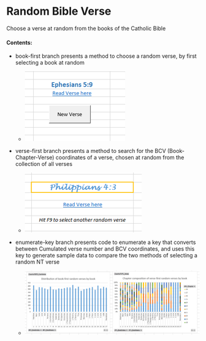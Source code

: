 # Random Bible Verse
Choose a verse at random from the books of the Catholic Bible

#### Contents:
* book-first branch presents a method to choose a random verse, by first selecting a book at random
  * ![rntv screenshot](https://github.com/joyous-work/RBV/blob/book-first/rntv.png)

* verse-first branch presents a method to search for the BCV (Book-Chapter-Verse) coordinates of a verse, chosen at random from the collection of all verses
  * ![rntv2 screenshot](https://github.com/joyous-work/RBV/blob/verse-first/rntv2.png)

* enumerate-key branch presents code to enumerate a key that converts between Cumulated verse number and BCV coordinates, and uses this key to generate sample data to compare the two methods of selecting a random NT verse
  * ![prelim-pivot-charts screenshot](https://github.com/joyous-work/RBV/blob/enumerate-key/prelim-pivot-charts.png)
